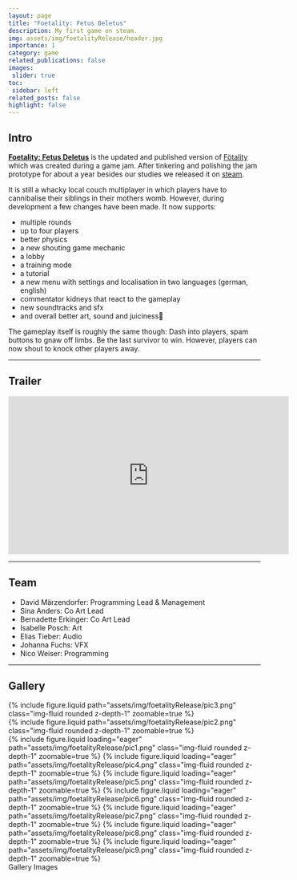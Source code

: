 ```yaml
---
layout: page
title: "Foetality: Fetus Deletus"
description: My first game on steam.
img: assets/img/foetalityRelease/header.jpg
importance: 1
category: game
related_publications: false
images:
 slider: true
toc:
 sidebar: left
related_posts: false
highlight: false
---
```


## Intro

<a href = "https://store.steampowered.com/app/3457480/Foetality_Fetus_Deletus/">**Foetality: Fetus Deletus**</a> is the updated and published version of <a href= "{{site.url}}/projects/foetalityGameJam/">Fötality</a> which was created during a game jam.  After tinkering and polishing the jam prototype for about a year besides our studies we released it on <a href="https://store.steampowered.com/app/3457480/Foetality_Fetus_Deletus/">steam</a>.

It is still a whacky local couch multiplayer in which players have to cannibalise their siblings in their mothers womb. However, during development a few changes have been made. It now supports:
- multiple rounds
- up to four players
- better physics
- a new shouting game mechanic
- a lobby 
- a training mode
- a tutorial
- a new menu with settings and localisation in two languages (german, english)
- commentator kidneys that react to the gameplay
- new soundtracks and sfx 
- and overall better art, sound and juiciness🤗

The gameplay itself is roughly the same though: Dash into players, spam buttons to gnaw off limbs. Be the last survivor to win. However, players can now shout to knock other players away.

---

## Trailer

<iframe width="560" height="315" src="https://www.youtube.com/embed/8qmu2Rry994?si=p50fTt1LqE-rr3E5" title="YouTube video player" frameborder="0" allow="accelerometer; autoplay; clipboard-write; encrypted-media; gyroscope; picture-in-picture; web-share" allowfullscreen></iframe>
<br/>

---

## Team
- David Märzendorfer: Programming Lead & Management 
- Sina Anders: Co Art Lead
- Bernadette Erkinger: Co Art Lead
- Isabelle Posch: Art
- Elias Tieber: Audio
- Johanna Fuchs: VFX
- Nico Weiser: Programming

---

## Gallery

<div class="row mt-3">
    <div class="col-sm mt-3 mt-md-0">
        {% include figure.liquid path="assets/img/foetalityRelease/pic3.png" class="img-fluid rounded z-depth-1" zoomable=true %}
    </div>
    <div class="col-sm mt-3 mt-md-0">
        {% include figure.liquid path="assets/img/foetalityRelease/pic2.png" class="img-fluid rounded z-depth-1" zoomable=true %}
    </div>
</div>


<swiper-container keyboard="true" navigation="true" pagination="true" pagination-clickable="true" pagination-dynamic-bullets="true" rewind="true">
  <swiper-slide>{% include figure.liquid loading="eager" path="assets/img/foetalityRelease/pic1.png" class="img-fluid rounded z-depth-1" zoomable=true %}</swiper-slide>
  <swiper-slide>{% include figure.liquid loading="eager" path="assets/img/foetalityRelease/pic4.png" class="img-fluid rounded z-depth-1" zoomable=true %}</swiper-slide>
  <swiper-slide>{% include figure.liquid loading="eager" path="assets/img/foetalityRelease/pic5.png" class="img-fluid rounded z-depth-1" zoomable=true %}</swiper-slide>
  <swiper-slide>{% include figure.liquid loading="eager" path="assets/img/foetalityRelease/pic6.png" class="img-fluid rounded z-depth-1" zoomable=true %}</swiper-slide>
  <swiper-slide>{% include figure.liquid loading="eager" path="assets/img/foetalityRelease/pic7.png" class="img-fluid rounded z-depth-1" zoomable=true %}</swiper-slide>
  <swiper-slide>{% include figure.liquid loading="eager" path="assets/img/foetalityRelease/pic8.png" class="img-fluid rounded z-depth-1" zoomable=true %}</swiper-slide>
  <swiper-slide>{% include figure.liquid loading="eager" path="assets/img/foetalityRelease/pic9.png" class="img-fluid rounded z-depth-1" zoomable=true %}</swiper-slide>
</swiper-container>
<div class="caption">
    Gallery Images
</div>
